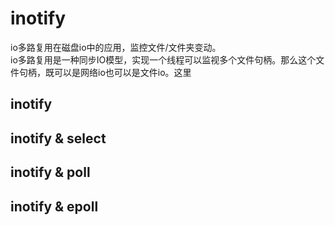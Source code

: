 # inotify
io多路复用在磁盘io中的应用，监控文件/文件夹变动。  
io多路复用是一种同步IO模型，实现一个线程可以监视多个文件句柄。那么这个文件句柄，既可以是网络io也可以是文件io。这里
  
## inotify

## inotify & select

## inotify & poll

## inotify & epoll
